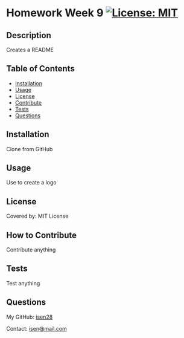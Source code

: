 # Homework Week 9 [![License: MIT](https://img.shields.io/badge/License-MIT-yellow.svg)](https://opensource.org/licenses/MIT)
## Description
    
Creates a README
## Table of Contents
    
- [Installation](#installation)
- [Usage](#usage)
- [License](#license)
- [Contribute](#how-to-contribute)
- [Tests](#tests)
- [Questions](#questions)
    
## Installation
    
Clone from GitHub
    
## Usage
    
Use to create a logo
    
    
## License
    
Covered by: MIT License
    
## How to Contribute
    
Contribute anything
    
## Tests
    
Test anything
    
## Questions
    
My GitHub: [isen28](https://github.com/isen28)
    
Contact: isen@mail.com